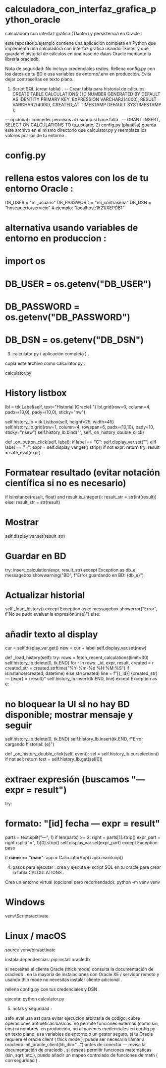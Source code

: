 # calculadora_con_interfaz_grafica_python_oracle
calculadora con interfaz gráfica (Tkinter) y persistencia en Oracle :

este repositorio/ejemplo contiene una aplicación completa en Python que implementa una calculadora con interfaz gráfica usando 
Tkinter y que guarda el historial de cálculos en una base de datos Oracle mediante la librería oracledb.

Nota de seguridad: No incluyo credenciales reales. Rellena config.py con los datos de tu BD o usa variables de entorno/.env en producción. 
Evita dejar contraseñas en texto plano.

1) Script SQL (crear tabla) .
-- Crear tabla para historial de cálculos
CREATE TABLE CALCULATIONS (
  ID          NUMBER GENERATED BY DEFAULT AS IDENTITY PRIMARY KEY,
  EXPRESSION  VARCHAR2(4000),
  RESULT      VARCHAR2(4000),
  CREATED_AT  TIMESTAMP DEFAULT SYSTIMESTAMP
);

-- opcional : conceder permisos al usuario si hace falta .
-- GRANT INSERT, SELECT ON CALCULATIONS TO tu_usuario;
2) config.py (plantilla)
guarda este archivo en el mismo directorio que calculator.py y reemplaza los valores por los de tu entorno .

# config.py
# rellena estos valores con los de tu entorno Oracle :
DB_USER = "mi_usuario"
DB_PASSWORD = "mi_contraseña"
DB_DSN = "host:puerto/servicio"  # ejemplo: "localhost:1521/XEPDB1"

# alternativa usando variables de entorno en produccion :
# import os
# DB_USER = os.getenv("DB_USER")
# DB_PASSWORD = os.getenv("DB_PASSWORD")
# DB_DSN = os.getenv("DB_DSN")

3) calculator.py ( aplicación completa ) .

copia este archivo como calculator.py .

calculator.py
# History listbox
lbl = ttk.Label(self, text="Historial (Oracle):")
lbl.grid(row=0, column=4, padx=(10,0), pady=(10,0), sticky="nw")


self.history_lb = tk.Listbox(self, height=25, width=45)
self.history_lb.grid(row=1, column=4, rowspan=6, padx=(10,10), pady=10, sticky="nsew")
self.history_lb.bind("<Double-Button-1>", self._on_history_double_click)


def _on_button_click(self, label):
if label == "C":
self.display_var.set("")
elif label == "=":
expr = self.display_var.get().strip()
if not expr:
return
try:
result = safe_eval(expr)
# Formatear resultado (evitar notación científica si no es necesario)
if isinstance(result, float) and result.is_integer():
result_str = str(int(result))
else:
result_str = str(result)
# Mostrar
self.display_var.set(result_str)
# Guardar en BD
try:
insert_calculation(expr, result_str)
except Exception as db_e:
messagebox.showwarning("BD", f"Error guardando en BD: {db_e}")
# Actualizar historial
self._load_history()
except Exception as e:
messagebox.showerror("Error", f"No se pudo evaluar la expresión:\n{e}")
else:
# añadir texto al display
cur = self.display_var.get()
new = cur + label
self.display_var.set(new)


def _load_history(self):
try:
rows = fetch_recent_calculations(limit=30)
self.history_lb.delete(0, tk.END)
for r in rows:
_id, expr, result, created = r
created_str = created.strftime("%Y-%m-%d %H:%M:%S") if isinstance(created, datetime) else str(created)
line = f"[{_id}] {created_str} — {expr} = {result}"
self.history_lb.insert(tk.END, line)
except Exception as e:
# no bloquear la UI si no hay BD disponible; mostrar mensaje y seguir
self.history_lb.delete(0, tk.END)
self.history_lb.insert(tk.END, f"Error cargando historial: {e}")


def _on_history_double_click(self, event):
sel = self.history_lb.curselection()
if not sel:
return
text = self.history_lb.get(sel[0])
# extraer expresión (buscamos "— expr = result")
try:
# formato: "[id] fecha — expr = result"
parts = text.split("—", 1)
if len(parts) >= 2:
right = parts[1].strip()
expr_part = right.rsplit("=", 1)[0].strip()
self.display_var.set(expr_part)
except Exception:
pass


if __name__ == "__main__":
app = CalculatorApp()
app.mainloop()

4) pasos para ejecutar :
crea y ejecuta el script SQL en tu oracle para crear la tabla CALCULATIONS .

Crea un entorno virtual (opcional pero recomendado):
python -m venv venv
# Windows
venv\Scripts\activate
# Linux / macOS
source venv/bin/activate

instala dependencias:
pip install oracledb

si necesitas el cliente Oracle (thick mode) consulta la documentación de oracledb . 
en la mayoría de instalaciones con Oracle XE / servidor remoto y usando thin mode no necesitas instalar cliente adicional .

rellena config.py con tus credenciales y DSN .

ejecuta:
python calculator.py

5) notas y seguridad :

safe_eval usa ast para evitar ejecucion arbitraria de codigo; cubre operaciones aritmeticas basicas. no permite 
funciones externas (como sin, cos) ni nombres. en producción, no almacenes credenciales en config.py en texto plano: usa variables 
de entorno o un gestor seguro. si tu Oracle requiere el oracle client ( thick mode ), puede ser necesario llamar 
a oracledb.init_oracle_client(lib_dir="...") antes de conectar — revisa la documentación de oracledb .
si deseas permitir funciones matematicas (sin, sqrt, etc.), puedo añadir un mapeo controlado de funciones de math ( con seguridad ) .
